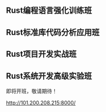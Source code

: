 ## Rust编程语言强化训练班
## Rust标准库代码分析应用班
## Rust项目开发实战班
## Rust系统开发高级实验班

即将开班，敬请期待！

http://101.200.208.215:8000/

